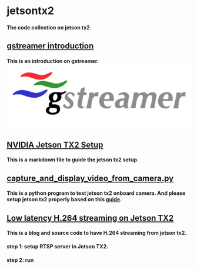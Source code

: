 # jetsontx2
#### The code collection on jetson tx2.

## [gstreamer introduction](./gstreamer_introduction.md)
#### This is an introduction on gstreamer.![](pictures/img1.webp)
## [NVIDIA Jetson TX2 Setup](./NVIDIA_Jetson_TX2_Setup.md)
#### This is a markdown file to guide the jetson tx2 setup. 
## [capture_and_display_video_from_camera.py](./capture_and_display_video_from_camera.py)
#### This is a python program to test jetson tx2 onboard camera. And please setup jetson tx2 properly based on this [guide](capture_and_display_video_from_camera.md).
## [Low latency H.264 streaming on Jetson TX2](Low_latency_H.264_streaming_on_Jetson_TX2.md)
#### This is a blog and source code to have H.264 streaming from jetson tx2.
#### step 1: setup RTSP server in Jetson TX2.
#### step 2: run 